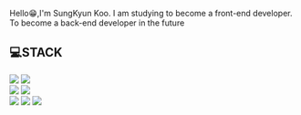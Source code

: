 Hello😁,I'm SungKyun Koo. I am studying to become a front-end developer. To become a back-end developer in the future


## 💻STACK
![](https://img.shields.io/badge/Javascript-F7DF1E?style=flat-square&logo=JavaScript&logoColor=black)
![](https://img.shields.io/badge/HTML5-E34F26?style=flat-square&logo=HTML5&logoColor=white)
<br>
![](https://img.shields.io/badge/Nodejs-1572B6?style=flat-square&logo=Nodejs&logoColor=white)
![](https://img.shields.io/badge/C-FA7243?style=flat-square&logo=C&logoColor=white)
<br>
![](https://img.shields.io/badge/Python-00C7B7?style=flat-square&logo=Python&logoColor=white)
![](https://img.shields.io/badge/Express-999999?style=flat-square&logo=Express&logoColor=black)
![](https://img.shields.io/badge/React-FF0000?style=flat-square&logo=React&logoColor=black)
<br>



